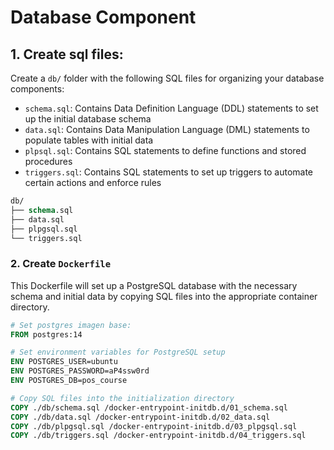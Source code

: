 # Database Component

## 1. Create sql files:

Create a `db/` folder with the following SQL files for organizing your database components:

- `schema.sql`: Contains Data Definition Language (DDL) statements to set up the initial database schema
- `data.sql`: Contains Data Manipulation Language (DML) statements to populate tables with initial data
- `plpsql.sql`: Contains SQL statements to define functions and stored procedures
- `triggers.sql`: Contains SQL statements to set up triggers to automate certain actions and enforce rules

```graphql
db/
├── schema.sql
├── data.sql
├── plpgsql.sql
└── triggers.sql
```

### 2. Create `Dockerfile`

This Dockerfile will set up a PostgreSQL database with the necessary schema and initial data by copying SQL files into the appropriate container directory.

```dockerfile
# Set postgres imagen base:
FROM postgres:14

# Set environment variables for PostgreSQL setup
ENV POSTGRES_USER=ubuntu
ENV POSTGRES_PASSWORD=aP4ssw0rd
ENV POSTGRES_DB=pos_course

# Copy SQL files into the initialization directory
COPY ./db/schema.sql /docker-entrypoint-initdb.d/01_schema.sql
COPY ./db/data.sql /docker-entrypoint-initdb.d/02_data.sql
COPY ./db/plpgsql.sql /docker-entrypoint-initdb.d/03_plpgsql.sql
COPY ./db/triggers.sql /docker-entrypoint-initdb.d/04_triggers.sql
```
